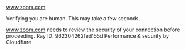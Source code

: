 www.zoom.com

Verifying you are human. This may take a few seconds.

www.zoom.com needs to review the security of your connection before proceeding.
Ray ID: 962304262fed155d
Performance & security by Cloudflare
